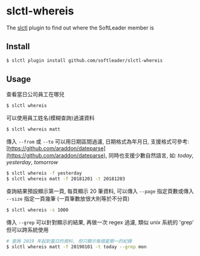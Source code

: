 # slctl-whereis

The [slctl](https://github.com/softleader/slctl) plugin to find out where the SoftLeader member is

## Install

```sh
$ slctl plugin install github.com/softleader/slctl-whereis
```

## Usage

查看當日公司員工在哪兒

```sh
$ slctl whereis
```

可以使用員工姓名(模糊查詢)過濾資料

```sh
$ slctl whereis matt
```

傳入 `--from` 或 `--to` 可以用日期區間過濾, 日期格式為年月日, 支援格式可參考: [https://github.com/araddon/dateparse](https://github.com/araddon/dateparse), 同時也支援少數自然語言, 如: *today*, *yesterday*, *tomorrow*

```sh
$ slctl whereis -f yesterday
$ slctl whereis matt -f 20181201 -t 20181203
```

查詢結果預設顯示第一頁, 每頁顯示 20 筆資料, 可以傳入 `--page` 指定頁數或傳入 `--size` 指定一頁幾筆 (一頁筆數放很大則等於不分頁)

```sh
$ slctl whereis -s 1000
```

傳入 `--grep` 可以針對顯示的結果, 再做一次 regex 過濾, 類似 unix 系統的 'grep' 但可以跨系統使用

```sh
# 查詢 2019 年起到當日的資料, 但只顯示每個星期一的紀錄
$ slctl whereis matt -f 20190101 -t today --grep mon
```
